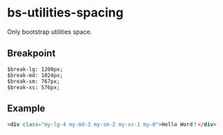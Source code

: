 # bs-utilities-spacing
Only bootstrap utilities space.

## Breakpoint
```
$break-lg: 1200px;
$break-md: 1024px;
$break-sm: 767px;
$break-xs: 576px;
```

## Example
```html
<div class="my-lg-4 my-md-3 my-sm-2 my-xs-1 my-0">Hello Word！</div>
```
